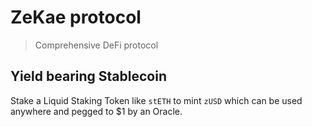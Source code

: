 # ZeKae protocol
> Comprehensive DeFi protocol

## Yield bearing Stablecoin
Stake a Liquid Staking Token like `stETH` to mint `zUSD` which can be used anywhere and pegged to $1 by an Oracle.